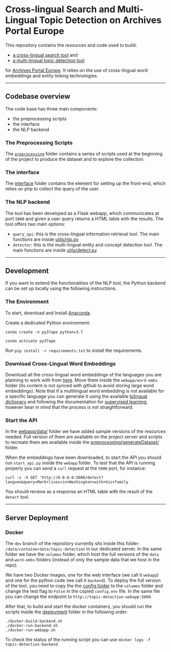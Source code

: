 # Cross-lingual Search and Multi-Lingual Topic Detection on Archives Portal Europe

This repository contains the resources and code used to build:
- [a cross-lingual search tool](https://www.archivesportaleurope.net/topicdetection/) and
- [a multi-lingual topic detection tool](https://www.archivesportaleurope.net/topicdetection/detect.html)

for [Archives Portal Europe](https://www.archivesportaleurope.net/). It relies on the use of cross-lingual word embeddings and entity linking technologies.

-----

## Codebase overview

The code base has three main components:

- the preprocessing scripts
- the interface
- the NLP backend 

### The Preprocessing Scripts

The [`preprocessing`](preprocessing/) folder contains a series of scripts used at the beginning of the project to produce the dataset and to explore the collection.

### The interface

The [interface](interface/) folder contains the element for setting up the front-end, which relies on php to collect the query of the user.

### The NLP backend

The tool has been developed as a Flask webapp, which communicates at port `5000` and given a user query returns a HTML table with the results. The tool offers two main options:
- `query_api`: this is the cross-lingual information retrieval tool. The main functions are inside [utils/nlp.py](utils/nlp.py)
- `detector`:  this is the multi-lingual entity and concept detection tool. The main functions are inside [utils/detect.py](utils/detect.py)

-----

## Development

If you want to extend the functionalities of the NLP tool, the Python backend can be set up locally using the following instructions.

### The Environment

To start, download and Install [Anaconda](https://www.anaconda.com/products/individual).

Create a dedicated Python environment:

`conda create -n py37ape python=3.7`

`conda activate py37ape`

Run `pip install -r requirements.txt` to install the requirements.

### Download Cross-Lingual Word Embeddings

Download all the cross-lingual word embeddings of the languages you are planning to work with from [here](https://github.com/facebookresearch/MUSE#multilingual-word-embeddings). Move them inside the `webapp/word-embs` folder (its content is not synced with github to avoid storing large word embeddings). Note that if a multilingual word embedding is not available for a specific language you can generate it using the available [bilingual dictionary](https://github.com/facebookresearch/MUSE#ground-truth-bilingual-dictionaries) and following the documentation for [supervised learning](https://github.com/facebookresearch/MUSE#align-monolingual-word-embeddings), however bear in mind that the process is not straightforward.

### Start the API   

In the [webapp/data/](`webapp/data/`) folder we have added sample versions of the resources needed. Full version of them are available on the project server and scripts to recreate them are available inside the [preprocessing/generateDataset/](preprocessing/generateDataset/) folder.

When the embeddings have been downloaded, to start the API you should run `start_api.py` inside the `webapp` folder. To test that the API is running properly you can send a `curl` request at the `5000` port, for instance: 

```
curl -s -X GET 'http://0.0.0.0:5000/detect?lang=en&query=Mark+lives+in+Washington+with+his+family
```
You should receive as a response an HTML table with the result of the `detect` tool.

-----

## Server Deployment

### Docker

The `dev` branch of the repository currently sits inside this folder: `/data/containerdata/topic-detection` in our dedicated server. In the same folder we have the `volumes` folder, which host the full versions of the `data` and `word-embs` folders (instead of only the sample data that we host in the repo).

We have two Docker images, one for the web interface (we call it `webapp`) and one for the python code (we call it `backend`). To deploy the full version of the tool, you need to copy the the [config folder](config/) to the `volumes` folder and change the test flag to `False` in the copied `config.env` file. In the same file you can change the endpoint to `http://topic-detection-webapp:5000`.

After that, to build and start the docker containers, you should run the scripts inside the [deployment](deployment/) folder in the following order:

```
./docker-build-backend.sh
./docker-run-backend.sh
./docker-run-webapp.sh
```
To check the status of the running script you can use `docker logs -f topic-detection-backend`
